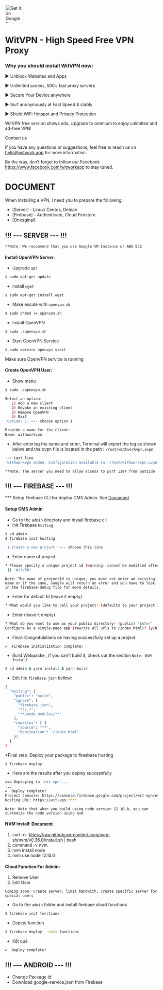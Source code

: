<a href="https://play.google.com/store/apps/details?id=app.witwork.vpn"><img alt="Get it on Google Play" src="https://play.google.com/intl/en_us/badges/images/generic/en-play-badge.png" height=60px /></a>

# WitVPN - High Speed Free VPN Proxy
### Why you should install WitVPN now:

► Unblock Websites and Apps

► Unlimited access, 500+ fast proxy servers

► Secure Your Device anywhere

► Surf anonymously at Fast Speed & stably

► Shield WiFi Hotspot and Privacy Protection


WitVPN free version shows ads. Upgrade to premium to enjoy unlimited and ad-free VPN!


Contact us

If you have any questions or suggestions, feel free to reach us on hello@witwork.app for more information.

By the way, don’t forget to follow our Facebook https://www.facebook.com/witworkapp to stay tuned.

# DOCUMENT
When installing a VPN, I need you to prepare the following:
* [Server] - Linux/ Centos, Debian 
* [Firebase] -  Authenticate, Cloud Firestore
* [Onesginal] 
## !!! --- SERVER --- !!!
`**Note: We recommend that you use Google VM Instance or AWS EC2`
#### Install OpenVPN Server:
- Upgrade `apt`
```sh
$ sudo apt-get update
```
- Install `wget`  
```sh
$ sudo apt-get install wget
```
- Make excute with `openvpn.sh` 
```sh
$ sudo chmod +x openvpn.sh
```
- Install OpenVPN 
```sh
$ sudo ./openvpn.sh
```
- Start OpenVPN Service
```sh
$ sudo service openvpn start
```
Make  sure OpenVPN service is running
#### Create OpenVPN User:
- Show menu 
```sh
$ sudo ./openvpn.sh
```

```sh
Select an option:
   1) Add a new client
   2) Revoke an existing client
   3) Remove OpenVPN
   4) Exit
'Option: 1' <-- choose option 1

Provide a name for the client:
Name: withworkvpn
```
- After entering the name and enter, Terminal will export the log as shown below and the ovpn file is located in the path : `/root/withworkvpn.ovpn`
```sh
--> Last line
'withworkvpn added. Configuration available in: /root/withworkvpn.ovpn'
```
`**Note: The server you need to allow access to port 1194 from outside`

## !!! --- FIREBASE --- !!!
*** Setup Firebase CLI for deploy CMS Admin. See [Document](https://firebase.google.com/docs/cli)
#### Setup CMS Admin
* Go to the `admin` directory and install firebase cli
* Init Firebase `hosting`
```sh
$ cd admin
$ firebase init hosting
----
'❯ Create a new project' <-- choose this line
```
* Enter name of project
```sh
? Please specify a unique project id (warning: cannot be modified afterward) [6-30 characters]:
 () 'WitVPN' 
```
`Note: The name of projectId is unique, you must not enter an existing name or if the same, Google will return an error and you have to look in the firebase-debug file for more details.`
* Enter for default Id (leave it empty)
```sh
? What would you like to call your project? (defaults to your project ID) () 'Enter'
```
*  Enter (leave it empty)
```sh
? What do you want to use as your public directory? (public) 'Enter'
Configure as a single-page app (rewrite all urls to /index.html)? (y/N) 'N'
```
* Final: Congratulations on having successfully set up a project
 ```sh
✔  Firebase initialization complete!
```
* Build Webpacke , If you can't build it, check out the section  `Note: NVM Install`
```sh
$ cd admin & yarn install & yarn build 
```
* Edit file `firebase.json` bellow:
```sh
{
  "hosting": {
    "public": "build",
    "ignore": [
      "firebase.json",
      "**/.*",
      "**/node_modules/**"
    ],
    "rewrites": [ {
      "source": "**",
      "destination": "/index.html"
    }]
  }
}
```

*Final step: Deploy your package to firesbase hosting
```sh
$ firebase deploy
```
* Here are the results after you deploy successfully
```sh
=== Deploying to 'wit-vpn'...
...
✔  Deploy complete!
Project Console: https://console.firebase.google.com/project/wit-vpn/overview
Hosting URL: https://wit-vpn.****
```
`Note: Note that when you build using node version 12.10.0, you can customize the node version using nvm`
#### NVM Install: [Document](https://github.com/nvm-sh/nvm) 
1. curl -o- https://raw.githubusercontent.com/nvm-sh/nvm/v0.36.0/install.sh | bash
2. command -v nvm
3. nvm install node
4. nvm use node 12.10.0

#### Cloud Function For Admin:
1. Remove User
2. Edit User

`Coming soon: Create server, limit bandwith, create specific server for special users`
* Go to the `admin` folder and install firebase cloud functions
```sh
$ firebase init functions
```
* Deploy function 
```sh
$ firebase deploy --only functions
```
* Kết quả
```sh
✔  Deploy complete!
```
## !!! --- ANDROID --- !!!
- Change Package Id
- Download google-service.json from Firebase 

